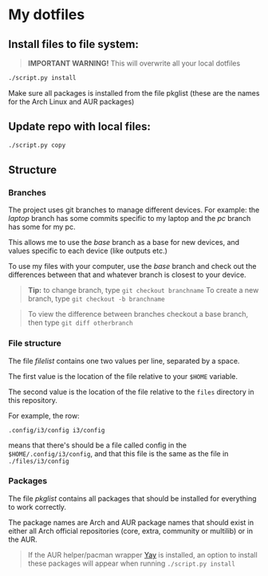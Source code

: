 # My dotfiles

## Install files to file system:

> **IMPORTANT WARNING!** This will overwrite all your local dotfiles
```bash
./script.py install
```

Make sure all packages is installed from the file pkglist (these are the names for the Arch Linux and AUR packages)

## Update repo with local files:

```bash
./script.py copy
```

## Structure

### Branches

The project uses git branches to manage different devices.
For example: the *laptop* branch has some commits specific to my laptop and the *pc* branch has some for my pc.

This allows me to use the *base* branch as a base for new devices, and values specific to each device (like outputs etc.)

To use my files with your computer, use the *base* branch and check out the differences between that and whatever branch is closest to your device.

> **Tip:** to change branch, type `git checkout branchname`
> To create a new branch, type `git checkout -b branchname`

> To view the difference between branches checkout a base branch, then type `git diff otherbranch`

### File structure

The file *filelist* contains one two values per line, separated by a space.


The first value is the location of the file relative to your `$HOME` variable.

The second value is the location of the file relative to the `files` directory in this repository.


For example, the row:
```
.config/i3/config i3/config
```
means that there's should be a file called config in the `$HOME/.config/i3/config`, and that this file is the same as the file in `./files/i3/config`

### Packages

The file *pkglist* contains all packages that should be installed for everything to work correctly.

The package names are Arch and AUR package names that should exist in either all Arch official repositories (core, extra, community or multilib) or in the AUR.

> If the AUR helper/pacman wrapper [Yay](https://github.com/Jguer/yay) is installed, an option to install these packages will appear when running `./script.py install`

